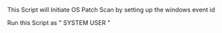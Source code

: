 This Script will Initiate OS Patch Scan by setting up the windows event id

Run this Script as " SYSTEM USER "
